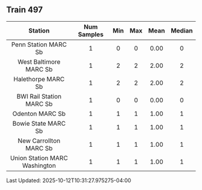 ## Train 497

| Station | Num Samples | Min | Max | Mean | Median |
| :-----: | :---------: | :-: | :-: | :--: | :----: |
| Penn Station MARC Sb | 1 | 0 | 0 | 0.00 | 0 |
| West Baltimore MARC Sb | 1 | 2 | 2 | 2.00 | 2 |
| Halethorpe MARC Sb | 1 | 2 | 2 | 2.00 | 2 |
| BWI Rail Station MARC Sb | 1 | 0 | 0 | 0.00 | 0 |
| Odenton MARC Sb | 1 | 1 | 1 | 1.00 | 1 |
| Bowie State MARC Sb | 1 | 1 | 1 | 1.00 | 1 |
| New Carrollton MARC Sb | 1 | 1 | 1 | 1.00 | 1 |
| Union Station MARC Washington | 1 | 1 | 1 | 1.00 | 1 |


Last Updated: 2025-10-12T10:31:27.975275-04:00